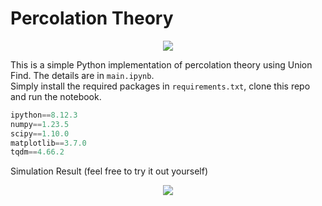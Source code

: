 # Percolation Theory
<p align="center">
  <img src="https://github.com/austinmyc/percolation/assets/59735570/8ce11d99-ec46-418b-b3c6-7b3ef4fd2890">
</p>


This is a simple Python implementation of percolation theory using Union Find. The details are in `main.ipynb`.\
Simply install the required packages in `requirements.txt`, clone this repo and run the notebook.

```python
ipython==8.12.3
numpy==1.23.5
scipy==1.10.0
matplotlib==3.7.0
tqdm==4.66.2
```

Simulation Result (feel free to try it out yourself)
<p align="center">
<img src="https://github.com/austinmyc/percolation/assets/59735570/5810321d-ab59-4677-a046-f1d360ef9f05">
</p>
